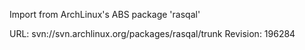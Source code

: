 Import from ArchLinux's ABS package 'rasqal'

URL: svn://svn.archlinux.org/packages/rasqal/trunk
Revision: 196284
